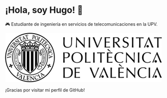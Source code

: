 # ¡Hola, soy Hugo! 👋

🎮 Estudiante de ingeniería en servicios de telecomunicaciones en la UPV.

![Logo del proyecto](/Logo_UPV.png)

¡Gracias por visitar mi perfil de GitHub!
